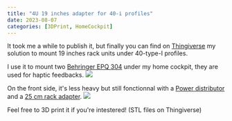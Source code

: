```yaml
---
title: "4U 19 inches adapter for 40-i profiles"
date: 2023-08-07
categories: [3DPrint, HomeCockpit]
---
```


It took me a while to publish it, but finally you can find on [Thingiverse](https://www.thingiverse.com/thing:6160093) my solution to mount 19 inches rack units under 40-type-I profiles.

I use it to mount two [Behringer EPQ 304](https://www.thomann.de/fr/behringer_epq_304_europower.htm) under my home cockpit, they are used for haptic feedbacks.
![](https://vrac.linkea.org/kFDj6r0W/global-view.png)

On the front side, it's less heavy but still fonctionnal with a [Power distributor](https://www.thomann.de/fr/the_t.racks_power_8_iec_va.htm) and a [25 cm rack adapter](https://www.thomann.de/fr/thon_rackwanne_1he.htm).
![](https://vrac.linkea.org/kFDj6r0W/front-view.png)

Feel free to 3D print it if you're intestered! (STL files on Thingiverse)
